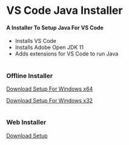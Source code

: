 # VS Code Java Installer

#### A Installer To Setup Java For VS Code
- Installs VS Code
- Installs Adobe Open JDK 11
- Adds extensions for VS Code to run Java
#
### Offline Installer

[Download Setup For Windows x64](https://github.com/mak626/vscode-java-installer/releases/download/v1.2/x64.VS.Code.Java.Installer.MAK.exe)

[Download Setup For Windows x32](https://github.com/mak626/vscode-java-installer/releases/download/v1.2/x32.VS.Code.Java.Installer.MAK.exe)

#
### Web Installer
[Download Setup](https://github.com/mak626/vscode-java-installer/releases/download/v1.2/Web.VS.Code.Java.Installer.MAK.exe)
#